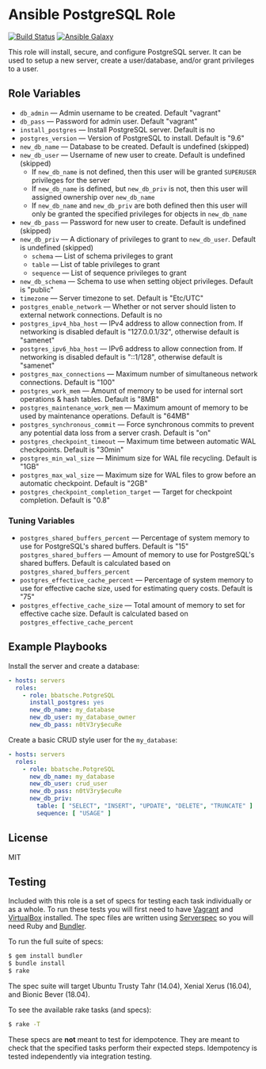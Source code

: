 Ansible PostgreSQL Role
===============================

[![Build Status](https://travis-ci.org/bbatsche/Ansible-PostgreSQL-Role.svg?branch=master)](https://travis-ci.org/bbatsche/Ansible-PostgreSQL-Role) [![Ansible Galaxy](https://img.shields.io/ansible/role/24010.svg)](https://galaxy.ansible.com/bbatsche/PostgreSQL)

This role will install, secure, and configure PostgreSQL server. It can be used to setup a new server, create a user/database, and/or grant privileges to a user.

Role Variables
--------------

- `db_admin` &mdash; Admin username to be created. Default "vagrant"
- `db_pass` &mdash; Password for admin user. Default "vagrant"
- `install_postgres` &mdash; Install PostgreSQL server. Default is no
- `postgres_version` &mdash; Version of PostgreSQL to install. Default is "9.6"
- `new_db_name` &mdash; Database to be created. Default is undefined (skipped)
- `new_db_user` &mdash; Username of new user to create. Default is undefined (skipped)
    - If `new_db_name` is not defined, then this user will be granted `SUPERUSER` privileges for the server
    - If `new_db_name` is defined, but `new_db_priv` is not, then this user will assigned ownership over `new_db_name`
    - If `new_db_name` and `new_db_priv` are both defined then this user will only be granted the specified privileges for objects in `new_db_name`
- `new_db_pass` &mdash; Password for new user to create. Default is undefined (skipped)
- `new_db_priv` &mdash; A dictionary of privileges to grant to `new_db_user`. Default is undefined (skipped)
    - `schema` &mdash; List of schema privileges to grant
    - `table` &mdash; List of table privileges to grant
    - `sequence` &mdash; List of sequence privileges to grant
- `new_db_schema` &mdash; Schema to use when setting object privileges. Default is "public"
- `timezone` &mdash; Server timezone to set. Default is "Etc/UTC"
- `postgres_enable_network` &mdash; Whether or not server should listen to external network connections. Default is no
- `postgres_ipv4_hba_host` &mdash; IPv4 address to allow connection from. If networking is disabled default is "127.0.0.1/32", otherwise default is "samenet"
- `postgres_ipv6_hba_host` &mdash; IPv6 address to allow connection from. If networking is disabled default is "::1/128", otherwise default is "samenet"
- `postgres_max_connections` &mdash; Maximum number of simultaneous network connections. Default is "100"
- `postgres_work_mem` &mdash; Amount of memory to be used for internal sort operations & hash tables. Default is "8MB"
- `postgres_maintenance_work_mem` &mdash; Maximum amount of memory to be used by maintenance operations. Default is "64MB"
- `postgres_synchronous_commit` &mdash; Force synchronous commits to prevent any potential data loss from a server crash. Default is "on"
- `postgres_checkpoint_timeout` &mdash; Maximum time between automatic WAL checkpoints. Default is "30min"
- `postgres_min_wal_size` &mdash; Minimum size for WAL file recycling. Default is "1GB"
- `postgres_max_wal_size` &mdash; Maximum size for WAL files to grow before an automatic checkpoint. Default is "2GB"
- `postgres_checkpoint_completion_target` &mdash; Target for checkpoint completion. Default is "0.8"

### Tuning Variables

- `postgres_shared_buffers_percent` &mdash; Percentage of system memory to use for PostgreSQL's shared buffers. Default is "15"
`postgres_shared_buffers` &mdash; Amount of memory to use for PostgreSQL's shared buffers. Default is calculated based on `postgres_shared_buffers_percent`
- `postgres_effective_cache_percent` &mdash; Percentage of system memory to use for effective cache size, used for estimating query costs. Default is "75"
- `postgres_effective_cache_size` &mdash; Total amount of memory to set for effective cache size. Default is calculated based on `postgres_effective_cache_percent`

Example Playbooks
----------------

Install the server and create a database:

```yml
- hosts: servers
  roles:
    - role: bbatsche.PotgreSQL
      install_postgres: yes
      new_db_name: my_database
      new_db_user: my_database_owner
      new_db_pass: n0tV3ry$ecuRe
```

Create a basic CRUD style user for the `my_database`:

```yml
- hosts: servers
  roles:
    - role: bbatsche.PotgreSQL
      new_db_name: my_database
      new_db_user: crud_user
      new_db_pass: n0tV3ry$ecuRe
      new_db_priv:
        table: [ "SELECT", "INSERT", "UPDATE", "DELETE", "TRUNCATE" ]
        sequence: [ "USAGE" ]
```

License
-------

MIT

Testing
-------

Included with this role is a set of specs for testing each task individually or as a whole. To run these tests you will first need to have [Vagrant](https://www.vagrantup.com/) and [VirtualBox](https://www.virtualbox.org/) installed. The spec files are written using [Serverspec](http://serverspec.org/) so you will need Ruby and [Bundler](http://bundler.io/).

To run the full suite of specs:

```bash
$ gem install bundler
$ bundle install
$ rake
```

The spec suite will target Ubuntu Trusty Tahr (14.04), Xenial Xerus (16.04), and Bionic Bever (18.04).

To see the available rake tasks (and specs):

```bash
$ rake -T
```

These specs are **not** meant to test for idempotence. They are meant to check that the specified tasks perform their expected steps. Idempotency is tested independently via integration testing.
